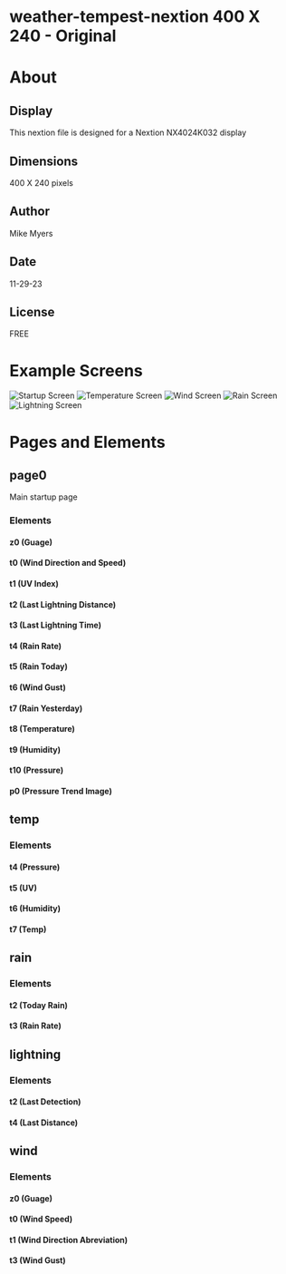 # weather-tempest-nextion 400 X 240 - Original

# About

## Display

This nextion file is designed for a Nextion NX4024K032 display

## Dimensions
400 X 240 pixels

## Author
Mike Myers

## Date
11-29-23

## License
FREE

# Example Screens

![Startup Screen](/nextion/400x200%20-%20Original/examples/main-example.png)
![Temperature Screen](/nextion/400x200%20-%20Original/examples/temp-example.png)
![Wind Screen](/nextion/400x200%20-%20Original/examples/wind-example.png)
![Rain Screen](/nextion/400x200%20-%20Original/examples/rain-example.png)
![Lightning Screen](/nextion/400x200%20-%20Original/examples/lightning-example.png)


# Pages and Elements

## page0
Main startup page

### Elements

#### z0 (Guage)
#### t0 (Wind Direction and Speed)
#### t1 (UV Index)
#### t2 (Last Lightning Distance)
#### t3 (Last Lightning Time)
#### t4 (Rain Rate)
#### t5 (Rain Today)
#### t6 (Wind Gust)
#### t7 (Rain Yesterday)
#### t8 (Temperature)
#### t9 (Humidity)
#### t10 (Pressure)
#### p0 (Pressure Trend Image)

## temp

### Elements

#### t4 (Pressure)
#### t5 (UV)
#### t6 (Humidity)
#### t7 (Temp)

## rain

### Elements

#### t2 (Today Rain)
#### t3 (Rain Rate)

## lightning

### Elements

#### t2 (Last Detection)
#### t4 (Last Distance)


## wind

### Elements

#### z0 (Guage)
#### t0 (Wind Speed)
#### t1 (Wind Direction Abreviation)
#### t3 (Wind Gust)
